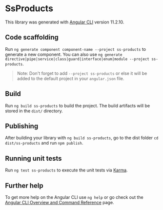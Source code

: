 # SsProducts

This library was generated with [Angular CLI](https://github.com/angular/angular-cli) version 11.2.10.

## Code scaffolding

Run `ng generate component component-name --project ss-products` to generate a new component. You can also use `ng generate directive|pipe|service|class|guard|interface|enum|module --project ss-products`.
> Note: Don't forget to add `--project ss-products` or else it will be added to the default project in your `angular.json` file. 

## Build

Run `ng build ss-products` to build the project. The build artifacts will be stored in the `dist/` directory.

## Publishing

After building your library with `ng build ss-products`, go to the dist folder `cd dist/ss-products` and run `npm publish`.

## Running unit tests

Run `ng test ss-products` to execute the unit tests via [Karma](https://karma-runner.github.io).

## Further help

To get more help on the Angular CLI use `ng help` or go check out the [Angular CLI Overview and Command Reference](https://angular.io/cli) page.
